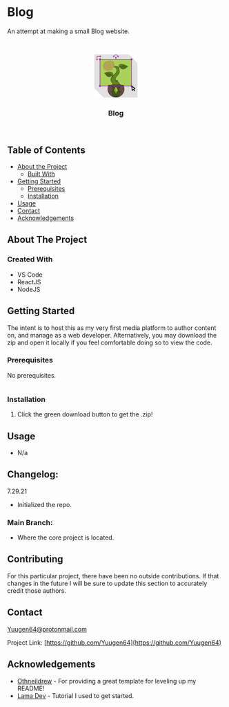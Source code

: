 <!-- *** UPDATE THIS FOR EACH REPO *** -->
# Blog
An attempt at making a small Blog website.

<!-- PROJECT LOGO -->
<br />
<p align="center">
  <a href="https://github.com/Yuugen64/">
    <img src="assets/icons/CultivationIcon_100x100px.svg" alt="Logo" width="100" height="100">
  </a>

  <h3 align="center">Blog</h3>
  
  <br />
  </p>
</p>



<!-- TABLE OF CONTENTS -->
## Table of Contents

* [About the Project](#about-the-project)
  * [Built With](#built-with)
* [Getting Started](#getting-started)
  * [Prerequisites](#prerequisites)
  * [Installation](#installation)
* [Usage](#usage)
* [Contact](#contact)
* [Acknowledgements](#acknowledgements)




<!-- ABOUT THE PROJECT -->
## About The Project

<!-- [![Product Name Screen Shot][product-screenshot]](https://example.com) -->


### Created With
* VS Code
* ReactJS
* NodeJS



<!-- GETTING STARTED -->
## Getting Started

The intent is to host this as my very first media platform to author content on, and manage as a web developer. Alternatively, you may download the zip and open it locally if you feel comfortable doing so to view the code.



### Prerequisites

No prerequisites.
```sh
```

### Installation

1. Click the green download button to get the .zip!



<!-- USAGE EXAMPLES -->
## Usage
- N/a

<!-- CHANGELOG -->
## Changelog:
<!-- DATES and what changed/was accomplished on that day. -->

7.29.21
- Initialized the repo.

### Main Branch:
- Where the core project is located.

<!-- CONTRIBUTING -->
## Contributing

For this particular project, there have been no outside contributions. If that changes in the future I will be sure to update this section to accurately credit those authors.



<!-- CONTACT -->
## Contact

Yuugen64@protonmail.com

<!-- ***Make sure to update REPO in BOTH URLs here*** -->
Project Link: [https://github.com/Yuugen64](https://github.com/Yuugen64)



<!-- ACKNOWLEDGEMENTS -->
## Acknowledgements
* [Othneildrew](https://github.com/othneildrew/Best-README-Template/blob/master/README.md) - For providing a great template for leveling up my README!
* [Lama Dev](https://www.youtube.com/channel/UCOxWrX5MIdXIeRNaXC3sqIg) - Tutorial I used to get started.


